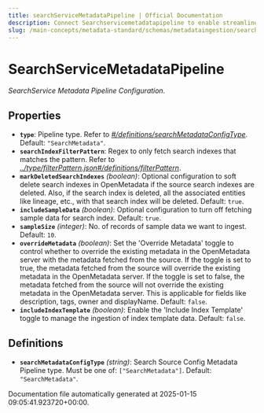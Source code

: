 ```yaml
---
title: searchServiceMetadataPipeline | Official Documentation
description: Connect Searchservicemetadatapipeline to enable streamlined access, monitoring, or search of enterprise data using secure and scalable integrations.
slug: /main-concepts/metadata-standard/schemas/metadataingestion/searchservicemetadatapipeline
---
```


# SearchServiceMetadataPipeline

*SearchService Metadata Pipeline Configuration.*

## Properties

- **`type`**: Pipeline type. Refer to *[#/definitions/searchMetadataConfigType](#definitions/searchMetadataConfigType)*. Default: `"SearchMetadata"`.
- **`searchIndexFilterPattern`**: Regex to only fetch search indexes that matches the pattern. Refer to *[../type/filterPattern.json#/definitions/filterPattern](#/type/filterPattern.json#/definitions/filterPattern)*.
- **`markDeletedSearchIndexes`** *(boolean)*: Optional configuration to soft delete search indexes in OpenMetadata if the source search indexes are deleted. Also, if the search index is deleted, all the associated entities like lineage, etc., with that search index will be deleted. Default: `true`.
- **`includeSampleData`** *(boolean)*: Optional configuration to turn off fetching sample data for search index. Default: `true`.
- **`sampleSize`** *(integer)*: No. of records of sample data we want to ingest. Default: `10`.
- **`overrideMetadata`** *(boolean)*: Set the 'Override Metadata' toggle to control whether to override the existing metadata in the OpenMetadata server with the metadata fetched from the source. If the toggle is set to true, the metadata fetched from the source will override the existing metadata in the OpenMetadata server. If the toggle is set to false, the metadata fetched from the source will not override the existing metadata in the OpenMetadata server. This is applicable for fields like description, tags, owner and displayName. Default: `false`.
- **`includeIndexTemplate`** *(boolean)*: Enable the 'Include Index Template' toggle to manage the ingestion of index template data. Default: `false`.
## Definitions

- **`searchMetadataConfigType`** *(string)*: Search Source Config Metadata Pipeline type. Must be one of: `["SearchMetadata"]`. Default: `"SearchMetadata"`.


Documentation file automatically generated at 2025-01-15 09:05:41.923720+00:00.
